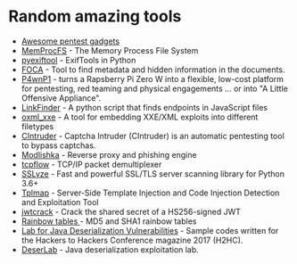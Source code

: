 # Random amazing tools

- [Awesome pentest gadgets](https://github.com/awesome-pentest-gadgets)
- [MemProcFS](https://github.com/ufrisk/MemProcFS) - The Memory Process File System
- [pyexiftool](https://github.com/smarnach/pyexiftool) - ExifTools in Python
- [FOCA](https://github.com/ElevenPaths/FOCA) - Tool to find metadata and hidden information in the documents.
- [P4wnP1](https://github.com/mame82/P4wnP1_aloa) - turns a Rapsberry Pi Zero W into a flexible, low-cost platform for pentesting, red teaming and physical engagements ... or into "A Little Offensive Appliance".
- [LinkFinder](https://github.com/GerbenJavado/LinkFinder) - A python script that finds endpoints in JavaScript files
- [oxml_xxe](https://github.com/BuffaloWill/oxml_xxe) - A tool for embedding XXE/XML exploits into different filetypes
- [CIntruder](https://github.com/epsylon/cintruder) - Captcha Intruder (CIntruder) is an automatic pentesting tool to bypass captchas.
- [Modlishka](https://github.com/drk1wi/Modlishka) - Reverse proxy and phishing engine
- [tcpflow](https://github.com/simsong/tcpflow) - TCP/IP packet demultiplexer
- [SSLyze](https://github.com/nabla-c0d3/sslyze) - Fast and powerful SSL/TLS server scanning library for Python 3.6+
- [Tplmap](https://github.com/epinna/tplmap) - Server-Side Template Injection and Code Injection Detection and Exploitation Tool
- [jwtcrack](https://github.com/Sjord/jwtcrack) - Crack the shared secret of a HS256-signed JWT
- [Rainbow tables ](https://freerainbowtables.com/) - MD5 and SHA1 rainbow tables
- [Lab for Java Deserialization Vulnerabilities](https://github.com/joaomatosf/JavaDeserH2HC) - Sample codes written for the Hackers to Hackers Conference magazine 2017 (H2HC).
- [DeserLab](https://github.com/NickstaDB/DeserLab) - Java deserialization exploitation lab.
